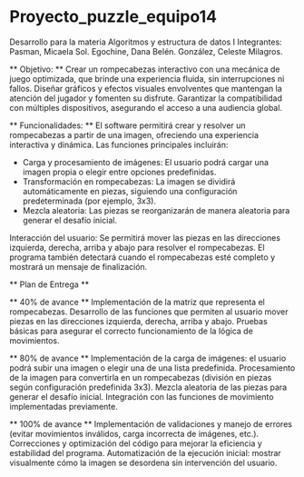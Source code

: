 # Proyecto_puzzle_equipo14
Desarrollo para la materia Algoritmos y estructura de datos I
Integrantes:
Pasman, Micaela Sol.
Egochine, Dana Belén.
González, Celeste Milagros.

** Objetivo: ** 
Crear un rompecabezas interactivo con una mecánica de juego optimizada, que brinde una experiencia fluida, sin interrupciones ni fallos. Diseñar gráficos y efectos visuales envolventes que mantengan la atención del jugador y fomenten su disfrute. Garantizar la compatibilidad con múltiples dispositivos, asegurando el acceso a una audiencia global.

** Funcionalidades: **
El software permitirá crear y resolver un rompecabezas a partir de una imagen, ofreciendo una experiencia interactiva y dinámica. Las funciones principales incluirán:
- Carga y procesamiento de imágenes: El usuario podrá cargar una imagen propia o elegir entre opciones predefinidas.
- Transformación en rompecabezas: La imagen se dividirá automáticamente en piezas, siguiendo una configuración predeterminada (por ejemplo, 3x3).
- Mezcla aleatoria: Las piezas se reorganizarán de manera aleatoria para generar el desafío inicial.

Interacción del usuario: Se permitirá mover las piezas en las direcciones izquierda, derecha, arriba y abajo para resolver el rompecabezas. El programa también detectará cuando el rompecabezas esté completo y mostrará un mensaje de finalización.


** Plan de Entrega **

** 40% de avance **
Implementación de la matriz que representa el rompecabezas.
Desarrollo de las funciones que permiten al usuario mover piezas en las direcciones izquierda, derecha, arriba y abajo.
Pruebas básicas para asegurar el correcto funcionamiento de la lógica de movimientos.

** 80% de avance **
Implementación de la carga de imágenes: el usuario podrá subir una imagen o elegir una de una lista predefinida.
Procesamiento de la imagen para convertirla en un rompecabezas (división en piezas según configuración predefinida 3x3).
Mezcla aleatoria de las piezas para generar el desafío inicial.
Integración con las funciones de movimiento implementadas previamente.

** 100% de avance **
Implementación de validaciones y manejo de errores (evitar movimientos inválidos, carga incorrecta de imágenes, etc.).
Correcciones y optimización del código para mejorar la eficiencia y estabilidad del programa.
Automatización de la ejecución inicial: mostrar visualmente cómo la imagen se desordena sin intervención del usuario.
